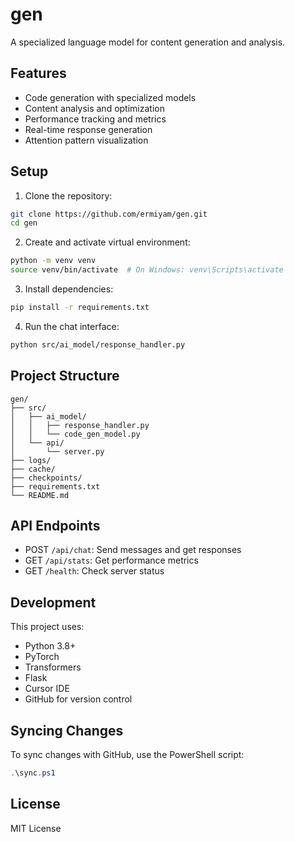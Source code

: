# gen

A specialized language model for content generation and analysis.

## Features

- Code generation with specialized models
- Content analysis and optimization
- Performance tracking and metrics
- Real-time response generation
- Attention pattern visualization

## Setup

1. Clone the repository:
```bash
git clone https://github.com/ermiyam/gen.git
cd gen
```

2. Create and activate virtual environment:
```bash
python -m venv venv
source venv/bin/activate  # On Windows: venv\Scripts\activate
```

3. Install dependencies:
```bash
pip install -r requirements.txt
```

4. Run the chat interface:
```bash
python src/ai_model/response_handler.py
```

## Project Structure

```
gen/
├── src/
│   ├── ai_model/
│   │   ├── response_handler.py
│   │   └── code_gen_model.py
│   └── api/
│       └── server.py
├── logs/
├── cache/
├── checkpoints/
├── requirements.txt
└── README.md
```

## API Endpoints

- POST `/api/chat`: Send messages and get responses
- GET `/api/stats`: Get performance metrics
- GET `/health`: Check server status

## Development

This project uses:
- Python 3.8+
- PyTorch
- Transformers
- Flask
- Cursor IDE
- GitHub for version control

## Syncing Changes

To sync changes with GitHub, use the PowerShell script:
```powershell
.\sync.ps1
```

## License

MIT License
